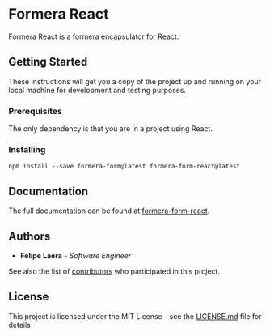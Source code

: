 
# Formera React

Formera React is a formera encapsulator for React.

## Getting Started

These instructions will get you a copy of the project up and running on your local machine for development and testing purposes.

### Prerequisites

The only dependency is that you are in a project using React.

### Installing

```
npm install --save formera-form@latest formera-form-react@latest
```

<!-- ### Demo

[formera-form demo](https://codesandbox.io/embed/agitated-river-vlykg?fontsize=14&hidenavigation=1&theme=dark). -->
 
## Documentation

The full documentation can be found at [formera-form-react](http://www.laerasoftware.com/formera-form-react/).

## Authors

*  **Felipe Laera** - *Software Engineer*

See also the list of [contributors](https://github.com/LaeraFelipe/formera-form-react/contributors) who participated in this project.
  

## License


This project is licensed under the MIT License - see the [LICENSE.md](https://github.com/LaeraFelipe/formera-form-react/blob/master/LICENSE.md) file for details
  
